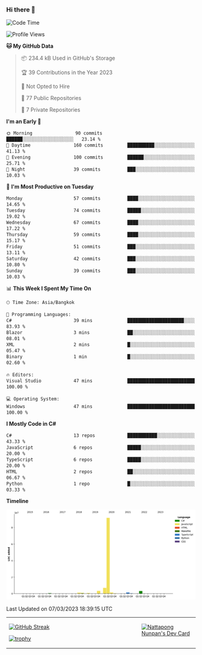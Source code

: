 ### Hi there 👋

<!--START_SECTION:waka-->
![Code Time](http://img.shields.io/badge/Code%20Time-456%20hrs%2012%20mins-blue)

![Profile Views](http://img.shields.io/badge/Profile%20Views-0-blue)

**🐱 My GitHub Data** 

> 📦 234.4 kB Used in GitHub's Storage 
 > 
> 🏆 39 Contributions in the Year 2023
 > 
> 🚫 Not Opted to Hire
 > 
> 📜 77 Public Repositories 
 > 
> 🔑 7 Private Repositories 
 > 
**I'm an Early 🐤** 

```text
🌞 Morning                90 commits          ██████░░░░░░░░░░░░░░░░░░░   23.14 % 
🌆 Daytime                160 commits         ██████████░░░░░░░░░░░░░░░   41.13 % 
🌃 Evening                100 commits         ██████░░░░░░░░░░░░░░░░░░░   25.71 % 
🌙 Night                  39 commits          ███░░░░░░░░░░░░░░░░░░░░░░   10.03 % 
```
📅 **I'm Most Productive on Tuesday** 

```text
Monday                   57 commits          ████░░░░░░░░░░░░░░░░░░░░░   14.65 % 
Tuesday                  74 commits          █████░░░░░░░░░░░░░░░░░░░░   19.02 % 
Wednesday                67 commits          ████░░░░░░░░░░░░░░░░░░░░░   17.22 % 
Thursday                 59 commits          ████░░░░░░░░░░░░░░░░░░░░░   15.17 % 
Friday                   51 commits          ███░░░░░░░░░░░░░░░░░░░░░░   13.11 % 
Saturday                 42 commits          ███░░░░░░░░░░░░░░░░░░░░░░   10.80 % 
Sunday                   39 commits          ███░░░░░░░░░░░░░░░░░░░░░░   10.03 % 
```


📊 **This Week I Spent My Time On** 

```text
🕑︎ Time Zone: Asia/Bangkok

💬 Programming Languages: 
C#                       39 mins             █████████████████████░░░░   83.93 % 
Blazor                   3 mins              ██░░░░░░░░░░░░░░░░░░░░░░░   08.01 % 
XML                      2 mins              █░░░░░░░░░░░░░░░░░░░░░░░░   05.47 % 
Binary                   1 min               █░░░░░░░░░░░░░░░░░░░░░░░░   02.60 % 

🔥 Editors: 
Visual Studio            47 mins             █████████████████████████   100.00 % 

💻 Operating System: 
Windows                  47 mins             █████████████████████████   100.00 % 
```

**I Mostly Code in C#** 

```text
C#                       13 repos            ███████████░░░░░░░░░░░░░░   43.33 % 
JavaScript               6 repos             █████░░░░░░░░░░░░░░░░░░░░   20.00 % 
TypeScript               6 repos             █████░░░░░░░░░░░░░░░░░░░░   20.00 % 
HTML                     2 repos             ██░░░░░░░░░░░░░░░░░░░░░░░   06.67 % 
Python                   1 repo              █░░░░░░░░░░░░░░░░░░░░░░░░   03.33 % 
```



**Timeline**

![Lines of Code chart](https://raw.githubusercontent.com/aixasz/aixasz/main/assets/bar_graph.png)


 Last Updated on 07/03/2023 18:39:15 UTC
<!--END_SECTION:waka-->

<table>
<tr>
<td width="70%" valign="top">
 
 [![GitHub Streak](http://github-readme-streak-stats.herokuapp.com?user=aixasz&theme=github-dark&hide_border=true&date_format=%5BY%20%5DM%20j)](https://git.io/streak-stats)

 [![trophy](https://github-profile-trophy.vercel.app/?username=aixasz&theme=onedark)](https://github.com/ryo-ma/github-profile-trophy)
 </td>
<td width="30%" valign="top">
 
<a href="https://app.daily.dev/aixasz"><img src="https://api.daily.dev/devcards/403207936e6547c9a85ea449e9f3abe8.png?r=re8" alt="Nattapong Nunpan's Dev Card"/></a>

 </td>
</tr>
</table>
 

